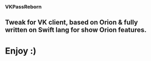 ### VKPassReborn

## Tweak for VK client, based on Orion & fully written on Swift lang for show Orion features.

# Enjoy :)

